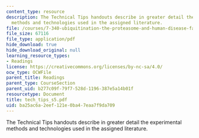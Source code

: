 ```yaml
---
content_type: resource
description: The Technical Tips handouts describe in greater detail the experimental
  methods and technologies used in the assigned literature.
file: /courses/7-340-ubiquitination-the-proteasome-and-human-disease-fall-2004/ba25ac6a2eef121e0ba47eaa7f9da709_tech_tips_s5.pdf
file_size: 67116
file_type: application/pdf
hide_download: true
hide_download_original: null
learning_resource_types:
- Readings
license: https://creativecommons.org/licenses/by-nc-sa/4.0/
ocw_type: OCWFile
parent_title: Readings
parent_type: CourseSection
parent_uid: b277c09f-79f7-528d-1196-387e5a14b01f
resourcetype: Document
title: tech_tips_s5.pdf
uid: ba25ac6a-2eef-121e-0ba4-7eaa7f9da709
---
```

The Technical Tips handouts describe in greater detail the experimental methods and technologies used in the assigned literature.